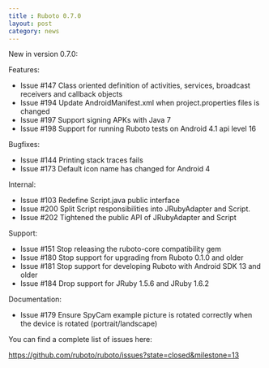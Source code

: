 ```yaml
---
title : Ruboto 0.7.0
layout: post
category: news
---
```

New in version 0.7.0:

Features:

* Issue #147 Class oriented definition of activities, services, broadcast receivers and callback objects
* Issue #194 Update AndroidManifest.xml when project.properties files is changed
* Issue #197 Support signing APKs with Java 7
* Issue #198 Support for running Ruboto tests on Android 4.1 api level 16

Bugfixes:

* Issue #144 Printing stack traces fails
* Issue #173 Default icon name has changed for Android 4

Internal:

* Issue #103 Redefine Script.java public interface
* Issue #200 Split Script responsibilities into JRubyAdapter and Script.
* Issue #202 Tightened the public API of JRubyAdapter and Script

Support:

* Issue #151 Stop releasing the ruboto-core compatibility gem
* Issue #180 Stop support for upgrading from Ruboto 0.1.0 and older
* Issue #181 Stop support for developing Ruboto with Android SDK 13 and older
* Issue #184 Drop support for JRuby 1.5.6 and JRuby 1.6.2

Documentation:

* Issue #179 Ensure SpyCam example picture is rotated correctly when the device is rotated (portrait/landscape)

You can find a complete list of issues here:

https://github.com/ruboto/ruboto/issues?state=closed&milestone=13
